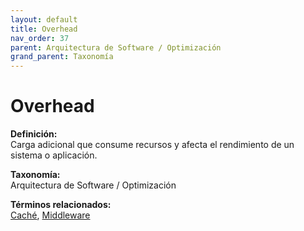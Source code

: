 ```yaml
---
layout: default
title: Overhead
nav_order: 37
parent: Arquitectura de Software / Optimización
grand_parent: Taxonomía
---
```


# Overhead

**Definición:**  
Carga adicional que consume recursos y afecta el rendimiento de un sistema o aplicación.

**Taxonomía:**  
Arquitectura de Software / Optimización

**Términos relacionados:**  
[Caché](https://maleniski.github.io/diccionario-angl-tec-mx/docs/taxonomia/arquitectura-de-software-/-optimización/cach.html), [Middleware](https://maleniski.github.io/diccionario-angl-tec-mx/docs/taxonomia/arquitectura-de-software-/-optimización/middleware.html)
